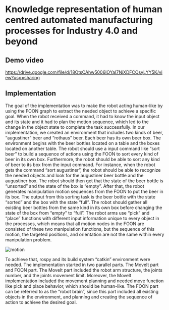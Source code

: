 # Knowledge representation of human centred automated manufacturing processes for Industry 4.0 and beyond

## Demo video
https://drive.google.com/file/d/18OtsCAhw5006IOYaI7NiXDFCOsyLYY5K/view?usp=sharing

## Implementation
The goal of the implementation was to make the robot acting human-like by using the FOON graph to extract the needed object to achieve a specific goal.
When the robot received a command, it had to know the input object and its state and it had to plan the motion sequence, which led to the change in the object state to complete the task successfully.
In our implementation, we created an environment that includes two kinds of beer, “augustiner” beer and “rothaus” beer.
Each beer has its own beer box. The environment begins with the beer bottles located on a table and the boxes located on another table.
The robot should use a input command like “sort beer” to build a sequence of actions using the FOON to sort every kind of beer in its own box. Furthermore, the robot should be able to sort any kind of beer to its box from the input command.
For instance, when the robot gets the command “sort augustiner”, the robot should be able to recognize the needed objects and look for the augustiner beer bottle and
the augustiner box. The robot should then get that the state of the beer bottle is “unsorted” and the state of the box is “empty”. After that, the robot generates manipulation motion sequences
from the FOON to put the beer in its box. The output from this sorting task is the beer bottle with the state “sorted” and the box with the state “full”.
The robot should gather all existing beer bottles from the same kind in its own box before changing the state of the box from “empty” to “full”. The robot arms use “pick” and “place”
functions with different input information unique to every object in the processes, which means that all motion nodes in the FOON are consisted of these two manipulation functions, but the
sequence of this motion, the targeted positions, and orientation are not the same within every manipulation problem.

![motion](https://user-images.githubusercontent.com/43730514/130330813-d7936e59-6211-4b97-9d99-508ea6396d59.png)

To achieve that, rospy and its build system “catkin” environment were needed. The implementation started in two parallel parts. The MoveIt part and FOON part. 
The MoveIt part included the robot arm structure, the joints number, and the joints movement limit. Moreover, the MoveIt implementation included the movement planning and needed move function like pick
and place behavior, which should be human-like. The FOON part can be referred to as the “robot brain”, since this part included all existing objects in the environment, and planning and
creating the sequence of action to achieve the desired goal.


